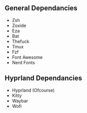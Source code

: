 ## General Dependancies
* Zsh
* Zoxide
* Eza
* Bat
* Thefuck
* Tmux
* Fzf
* Font Awesome
* Nerd Fonts

## Hyprland Dependancies
* Hyprland (Ofcourse)
* Kitty
* Waybar
* Wofi
